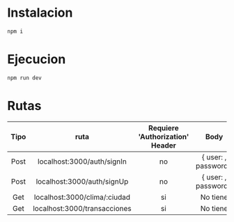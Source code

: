 # Instalacion

```js
npm i 
```

# Ejecucion

```js
npm run dev
```

# Rutas

| Tipo | ruta  | Requiere 'Authorization' Header | Body
| :---: | :-: | :-: | :-: | 
| Post | localhost:3000/auth/signIn | no | { user:<usuario> , password:<password>}
| Post | localhost:3000/auth/signUp | no | { user:<usuario> , password:<password>}
| Get |  localhost:3000/clima/:ciudad | si | No tiene
| Get | localhost:3000/transacciones | si | No tiene


